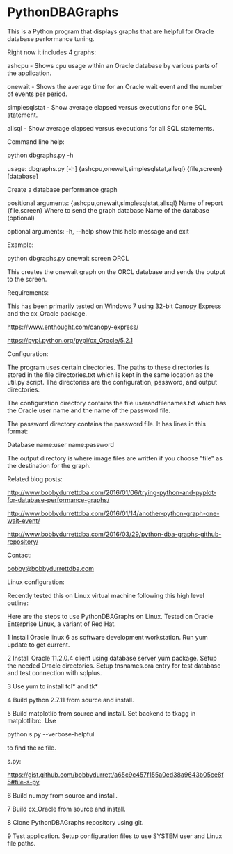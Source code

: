 # PythonDBAGraphs

This is a Python program that displays graphs that
are helpful for Oracle database performance tuning.

Right now it includes 4 graphs:

ashcpu - Shows cpu usage within an Oracle database
         by various parts of the application.

onewait - Shows the average time for an Oracle wait
          event and the number of events per period.
          
simplesqlstat - Show average elapsed versus executions
                for one SQL statement.

allsql - Show average elapsed versus executions
         for all SQL statements.
          
Command line help:

python dbgraphs.py -h

usage: dbgraphs.py [-h]
                   {ashcpu,onewait,simplesqlstat,allsql} {file,screen}
                   [database]

Create a database performance graph

positional arguments:
  {ashcpu,onewait,simplesqlstat,allsql}
                        Name of report
  {file,screen}         Where to send the graph
  database              Name of the database (optional)

optional arguments:
  -h, --help            show this help message and exit

Example:

python dbgraphs.py onewait screen ORCL

This creates the onewait graph on the ORCL database and sends the output to 
the screen.

Requirements:

This has been primarily tested on Windows 7 using 32-bit
Canopy Express and the cx_Oracle package.

https://www.enthought.com/canopy-express/

https://pypi.python.org/pypi/cx_Oracle/5.2.1

Configuration:

The program uses certain directories. The paths to these directories
is stored in the file directories.txt which is kept in the same 
location as the util.py script. The directories are the configuration, 
password, and output directories.

The configuration directory contains the file userandfilenames.txt
which has the Oracle user name and the name of the password file.

The password directory contains the password file. It has lines in this 
format:

Database name:user name:password

The output directory is where image files are written if you choose
"file" as the destination for the graph.

Related blog posts:

http://www.bobbydurrettdba.com/2016/01/06/trying-python-and-pyplot-for-database-performance-graphs/

http://www.bobbydurrettdba.com/2016/01/14/another-python-graph-one-wait-event/

http://www.bobbydurrettdba.com/2016/03/29/python-dba-graphs-github-repository/

Contact:

bobby@bobbydurrettdba.com

Linux configuration:

Recently tested this on Linux virtual machine following this high level outline:

Here are the steps to use PythonDBAGraphs on Linux. Tested on Oracle Enterprise
Linux, a variant of Red Hat.

1 Install Oracle linux 6 as software development workstation.
Run yum update to get current.

2 Install Oracle 11.2.0.4 client using database server yum package. Setup the 
needed Oracle directories. Setup tnsnames.ora entry for test database
and test connection with sqlplus.

3 Use yum to install tcl* and tk*

4 Build python 2.7.11 from source and install.

5 Build matplotlib from source and install.
Set backend to tkagg in matplotlibrc. Use

python s.py --verbose-helpful 

to find the rc file.

s.py:

https://gist.github.com/bobbydurrett/a65c9c457f155a0ed38a9643b05ce8f5#file-s-py

6 Build numpy from source and install.

7 Build cx_Oracle from source and install.

8 Clone PythonDBAGraphs repository using git.

9 Test application. Setup configuration files
to use SYSTEM user and Linux file paths.

